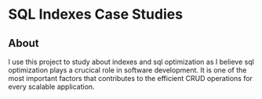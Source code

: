 # SQL Indexes Case Studies

## About
I use this project to study about indexes and sql optimization as I believe sql optimization plays a crucical role in software development. It is one of the most important factors that contributes to the efficient CRUD operations for every scalable application.  